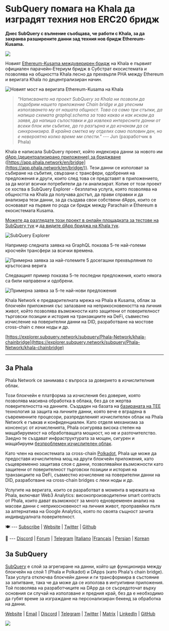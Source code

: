 # SubQuery помага на Khala да изградят техния нов ERC20 бридж

**Днес SubQuery с вълнение съобщава, че работи с Khala, за да захранва разширените данни зад техния нов бридж Ethereum-Kusama.**

![](https://miro.medium.com/max/700/1*rXooUCLYTT3rWp-mXSryxg.png)

Новият [Ethereum-Kusama междуверирен бридж](https://app.phala.network/en/bridge/) на Khala е първият официален парачейн-Етериум бридж в Субстрат екосистемата и позволява на общността Khala лесно да прехвърля PHA между Ethereum и веригата Khala по децентрализиран начин.

![Новият мост на веригата Ethereum-Kusama на Khala](https://miro.medium.com/max/700/1*9k8TLUugLCsXHWOHlU2Gkg.png)

> *"Написването на проект SubQuery за Khala ни позволи да подобрим нашето приложение Chain bridge и да улесним използването му от нашата общност. Това са само три стъпки, да напиша схемата graphql.schema за това какво и как искам да заявя, да напиша съпоставки и да извлека интересните данни от всеки блок или събитие, да го разгърна и да изчакам да се синхронизира. В крайна сметка му отделих само половин ден, но е невероятно колко време ми спести."* --- Jun (разработчик в Phala)

Khala е написала SubQuery проект, който индексира данни за новото им [dApp (децентрализирано приложение) за бриджване](https://app.phala.network/en/bridge/) ([https://app.phala.network/en/bridge](https://app.phala.network/en/bridge/)). Тези данни се използват за събиране на събития, свързани с трансфери, одобрения на предложения и други, които след това се представят в приложението, за да могат всички потребители да ги анализират. Копие от този проект се хоства в SubQuery Explorer - безплатна услуга, която позволява на общността на Khala да получава достъп, да прави справки и да анализира тези данни, за да създава свои собствени dApps, които се основават на първия по рода си бридж между Parachain и Ethereum в екосистемата Kusama.

[Можете да разгледате този проект в онлайн площадката за тестове на SubQuery тук](https://explorer.subquery.network/subquery/Phala-Network/khala-chainbridge) и [да видите dApp бриджа на Khala тук](https://app.phala.network/en/bridge/).

![SubQuery Explorer](https://miro.medium.com/max/700/1*epyc3vnlRiWwEXN27lgZgw.png)

Например следната заявка на GraphQL показва 5-те най-големи кросчейн трансфери за всички времена.

![Примерна заявка за най-големите 5 досегашни прехвърляния по кръстосана верига](https://miro.medium.com/max/700/1*lQiiQgti75yb1tVoXXxipw.png)

Следващият пример показва 5-те последни предложения, които някога са били направени и одобрени.

![Примерна заявка за 5-те най-нови предложения](https://miro.medium.com/max/700/1*SdlwnW-kkqZ_Lh4h7KFhtw.png)

Khala Network е предварителната мрежа на Phala в Kusama, облак за блокчейн приложения със запазване на неприкосновеността на личния живот, който позволява възможности като защитени от поверителност търговски позиции и история на транзакциите на DeFi, съвместно изчисление на поверителни данни на DID, разработване на мостове cross-chain с леки ноды и др.

[https://explorer.subquery.network/subquery/Phala-Network/khala-chainbridge](https://explorer.subquery.network/subquery/Phala-Network/khala-chainbridge)

---

## За Phala

Phala Network се занимава с въпроса за доверието в изчислителния облак.

Този блокчейн е платформа за изчисления без доверие, която позволява масивна обработка в облака, без да се жертва поверителността на данните. Създаден на базата на [базираната на TEE](https://en.wikipedia.org/wiki/Trusted_execution_environment) технология за защита на личните данни, която вече е вградена в съвременните процесори, разпределеният изчислителен облак на Phala Network е гъвкав и конфиденциален. Като отделя механизма за консенсус от изчисленията, Phala осигурява висока степен на мащабируемост на обработващата мощност, но не и разточителство. Заедно те създават инфраструктурата за мощен, сигурен и мащабируем [безпроблемен изчислителен облак](https://medium.com/phala-network/phala-transparent-and-private-global-computation-cloud-2d80c70ad1e9).

Като член на екосистемата за cross-chain [Polkadot](https://polkadot.network/technology/), Phala ще може да предоставя изчислителна мощ на други блокчейн приложения, като същевременно защитава слоя с данни, позволявайки възможности като защитени от поверителност търговски позиции и история на транзакциите на DeFi, съвместно изчисление на поверителни данни на DID, разработване на cross-chain bridges с леки ноды и др.

Услугите на веригата, които се разработват в момента в мрежата на Phala, включват Web3 Analytics: високопроизводителни smart contracts от Phala, които дават възможност за много едновременен анализ на масови данни с неприкосновеност на личния живот, проправяйки пътя за алтернатива на Google Analytics, която по своята същност зачита индивидуалната поверителност.

🍽 --- [Subscribe](https://mailchi.mp/fd48395f09dc/w3a-landing-page) | [Website](https://phala.network/) | [Twitter](https://twitter.com/PhalaNetwork) | [Github](https://github.com/Phala-Network)

🥤 --- [Discord](https://discord.gg/myBmQu5) | [Forum](https://forum.phala.network/) | [Telegram](https://t.me/phalanetwork) |[Italiano](https://medium.com/phala-italia/ancora-pi%C3%B9-premi-in-arrivo-fino-a-150-pha-per-ksm-e-nuove-nft-in-edizione-speciale-ba2776148de8) |[Français](https://medium.com/phala-fran%C3%A7ais/encore-plus-de-r%C3%A9compenses-jusqu%C3%A0-150-pha-par-ksm-et-de-nouveaux-nft-%C3%A9dition-sp%C3%A9ciale-9e5f7683c5b6) | [Persian](https://virgool.io/PhalaNetwork-Persian/%D8%AC%D9%88%D8%A7%DB%8C%D8%B2-%D8%A8%DB%8C%D8%B4%D8%AA%D8%B1-%D8%A8%D8%B2%D9%88%D8%AF%DB%8C-%D8%AA%D8%A7-%DB%B1%DB%B5%DB%B0-pha-%D8%A8%D9%87-%D8%A7%D8%B2%D8%A7%DB%8C-%D9%87%D8%B1-ksm-%D9%88-%D9%86%D8%B3%D8%AE%D9%87-%D9%87%D8%A7%DB%8C-nft-%D9%88%DB%8C%DA%98%D9%87-ejxonlenaxp2) | [Korean](https://medium.com/phala-%ED%95%9C%EA%B5%AD)

## За SubQuery

[SubQuery](https://subquery.network/) е слой за агрегиране на данни, който ще функционира между блокчейн на слой 1 (Phala и Polkadot) и DApps (като Phala's chain bridge). Тази услуга отключва блокчейн данни и ги трансформира в състояние за запитване, така че да може да се използва в интуитивни приложения. Той позволява на разработчиците на DApp да се съсредоточат върху основния си случай на използване и предния край, без да е необходимо да губят време за изграждане на персонализиран бекенд за обработка на данни.

[Website](https://subquery.network/) | [Email](mailto:hello@subquery.network) | [Discord](https://discord.com/invite/78zg8aBSMG) | [Telegram](https://t.me/subquerynetwork) | [Twitter](https://twitter.com/subquerynetwork) | [Matrix](https://matrix.to/#/#subquery:matrix.org) | [LinkedIn](https://www.linkedin.com/company/subquery) | [GitHub](https://github.com/subquery)

![](https://miro.medium.com/max/600/1*3BFCkeqtKBhQXKg2C_iFwQ.gif)
